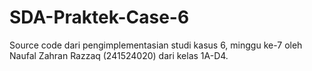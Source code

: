 # SDA-Praktek-Case-6
Source code dari pengimplementasian studi kasus 6, minggu ke-7 oleh Naufal Zahran Razzaq (241524020) dari kelas 1A-D4.
